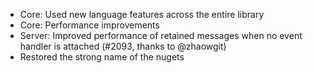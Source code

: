 * Core: Used new language features across the entire library
* Core: Performance improvements
* Server: Improved performance of retained messages when no event handler is attached (#2093, thanks to @zhaowgit)
* Restored the strong name of the nugets
